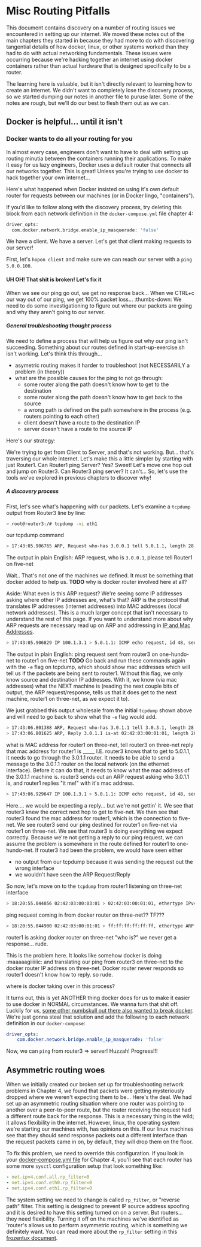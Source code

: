 # Misc Routing Pitfalls

This document contains discovery on a number of routing issues we encountered in setting up our internet. We moved these notes out of the main chapters they started in because they had more to do with discovering tangential details of how docker, linux, or other systems worked than they had to do with actual networking fundamentals. These issues were occurring because we're hacking together an internet using docker containers rather than actual hardware that is designed specifically to be a router.

The learning here is valuable, but it isn't directly relevant to learning how to create an internet. We didn't want to completely lose the discovery process, so we started dumping our notes in another file to puruse later. Some of the notes are rough, but we'll do our best to flesh them out as we can.

## Docker is helpful... until it isn't

### Docker wants to do all your routing for you

In almost every case, engineers don't want to have to deal with setting up routing minutia between the containers running their applications. To make it easy for us lazy engineers, Docker uses a default router that connects all our networks together. This is great! Unless you're trying to use docker to hack together your own internet...

Here's what happened when Docker insisted on using it's own default router for requests between our machines (or in Docker lingo, "containers").

If you'd like to follow along with the discovery process, try deleting this block from each network definition in the `docker-compose.yml` file chapter 4:

```bash
driver_opts:
  com.docker.network.bridge.enable_ip_masquerade: 'false'
```

We have a client. We have a server. Let's get that client making requests to our server!

First, let's `hopon client` and make sure we can reach our server with a `ping 5.0.0.100`.

#### UH OH! That shit is broken! Let's fix it

When we see our ping go out, we get no response back... When we CTRL+c our way out of our ping, we get 100% packet loss... :thumbs-down: We need to do some investigationing to figure out where our packets are going and why they aren't going to our server.

##### General troubleshooting thought process

We need to define a process that will help us figure out why our ping isn't succeeding. Something about our routes defined in start-up-exercise.sh isn't working. Let's think this through...

- asymetric routing makes it harder to troubleshoot (not NECESSARILY a problem (in theory))
- what are the possible causes for the ping to not go through:
  - some router along the path doesn't know how to get to the destination
  - some router along the path doesn't know how to get back to the source
  - a wrong path is defined on the path somewhere in the process (e.g. routers pointing to each other)
  - client doesn't have a route to the destination IP
  - server doesn't have a route to the source IP

Here's our strategy:

We're trying to get from Client to Server, and that's not working. But... that's traversing our whole internet. Let's make this a little simpler by starting with just Router1. Can Router1 ping Server? Yes? Sweet! Let's move one hop out and jump on Router3. Can Router3 ping server? It can't... So, let's use the tools we've explored in previous chapters to discover why!

##### A discovery process

First, let's see what's happening with our packets. Let's examine a `tcpdump` output from Router3 line by line:

```bash
> root@router3:/# tcpdump -ni eth1
```

our tcpdump command

```bash
> 17:43:05.906765 ARP, Request who-has 3.0.0.1 tell 5.0.1.1, length 28
```

The output in plain English: ARP request, who is `3.0.0.1`, please tell Router1 on five-net

Wait.. That's not one of the machines we defined. It must be something that docker added to help us.
**TODO** why is docker router involved here at all?

Aside: What even is this ARP request? We're seeing some IP addresses asking where other IP addresses are, what's that? ARP is the protocol that translates IP addresses (internet addresses) into MAC addresses (local network addresses). This is a much larger concept that isn't necessary to understand the rest of this page. If you want to understand more about why ARP requests are necessary read up on ARP and addressing in [IP and Mac Addresses](../appendix/ip-and-mac-addresses.md).

```bash
> 17:43:05.906829 IP 100.1.3.1 > 5.0.1.1: ICMP echo request, id 48, seq 5, length 64
```

The output in plain English: ping request sent from router3 on one-hundo-net to router1 on five-net
**TODO** Go back and run these commands again with the `-e` flag on tcpdump, which should show mac addresses which will tell us if the packets are being sent to router1. Without this flag, we only know source and destination IP addresses. With it, we know (via mac addresses) what the NEXT machine is (reading the next couple bits of output, the ARP request/response, tells us that it does get to the next machine, router1 on three-net, as we expect it to).

We just grabbed this output wholesale from the initial `tcpdump` shown above and will need to go back to show what the `-e` flag would add.

```bash
> 17:43:06.801388 ARP, Request who-has 3.0.1.1 tell 3.0.3.1, length 28
> 17:43:06.801625 ARP, Reply 3.0.1.1 is-at 02:42:03:00:01:01, length 28
```

what is MAC address for router1 on three-net, tell router3 on three-net
reply that mac address for router1 is _____
I.E. router3 knows that to get to 5.0.1.1, it needs to go through the 3.0.1.1 router. It needs to be able to send a message to the 3.0.1.1 router on the local network (on the ethernet interface). Before it can do that, it needs to know what the mac address of the 3.0.1.1 machine is. router3 sends out an ARP request asking who 3.0.1.1 is, and router1 replies "it me!" with it's mac address.

```bash
> 17:43:06.929647 IP 100.1.3.1 > 5.0.1.1: ICMP echo request, id 48, seq 6, length 64
```

Here.... we would be expecting a reply... but we're not gettin' it.
We see that router3 knew the correct next hop to get to five-net. We then see that router3 found the mac address for router1, which is the connection to five-net. We see router3 send our ping destined for router1 on five-net via router1 on three-net. We see that router3 is doing everything we expect correctly. Because we're not getting a reply to our ping request, we can assume the problem is somewhere in the route defined for router1 to one-hundo-net.
If router3 had been the problem, we would have seen either

- no output from our tcpdump because it was sending the request out the wrong interface
- we wouldn't have seen the ARP Request/Reply

So now, let's move on to the `tcpdump` from router1 listening on three-net interface

```bash
> 18:20:55.044856 02:42:03:00:03:01 > 02:42:03:00:01:01, ethertype IPv4 (0x0800), length 98: 3.0.0.1 > 5.0.1.1: ICMP echo request, id 54, seq 1, length 64
```

ping request coming in from docker router on three-net?? TF???

```bash
> 18:20:55.044900 02:42:03:00:01:01 > ff:ff:ff:ff:ff:ff, ethertype ARP (0x0806), length 42: Request who-has 3.0.0.1 tell 5.0.1.1, length 28
```

router1 is asking docker router on three-net "who is?"
we never get a response... rude.

This is the problem here. It looks like somehow docker is doing :maaaaagiiiiiic: and translating our ping from router3 on three-net to the docker router IP address on three-net. Docker router never responds so router1 doesn't know how to reply. so rude.

where is docker taking over in this process?

It turns out, this is yet ANOTHER thing docker does for us to make it easier to use docker in NORMAL circumstances. We wanna turn that shit off. Luckily for us, [some other numbskull out there also wanted to break docker](https://forums.docker.com/t/is-it-possible-to-disable-nat-in-docker-compose/48536/2). We're just gonna steal that solution and add the following to each network definition in our `docker-compose`:

```yml
driver_opts:
    com.docker.network.bridge.enable_ip_masquerade: 'false'
```

Now, we can `ping` from router3 => server! Huzzah! Progress!!!

## Asymmetric routing woes

When we initially created our broken set up for troubleshooting network problems in Chapter 4, we found that packets were getting mysteriously dropped where we weren't expecting them to be... Here's the deal. We had set up an asymmetric routing situation where one router was pointing to another over a peer-to-peer route, but the router receiving the request had a different route back for the response. This is a necessary thing in the wild; it allows flexibility in the internet. However, linux, the operating system we're starting our machines with, has opinions on this. If our linux machines see that they should send response packets out a different interface than the request packets came in on, by default, they will drop them on the floor.

To fix this problem, we need to override this configuration. If you look in your [docker-compose.yml file](../004-lrg-internet/docker-compose.yml) for Chapter 4, you'll see that each router has some more `sysctl` configuration setup that look something like:

```yml
- net.ipv4.conf.all.rp_filter=0
- net.ipv4.conf.eth0.rp_filter=0
- net.ipv4.conf.eth1.rp_filter=0
```

The system setting we need to change is called `rp_filter`, or "reverse path" filter. This setting is designed to prevent IP source address spoofing and it is desired to have this setting turned on on a server. But routers... they need flexibility. Turning it off on the machines we've identified as 'router's allows us to perform asymmetric routing, which is something we definitely want. You can read more about the `rp_filter` setting in this [frozentux document](https://www.frozentux.net/ipsysctl-tutorial/ipsysctl-tutorial.html#AEN634).
